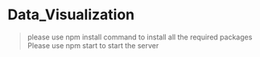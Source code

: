 # Data_Visualization

> please use npm install command to install all the required packages
> Please use npm start to start the server

